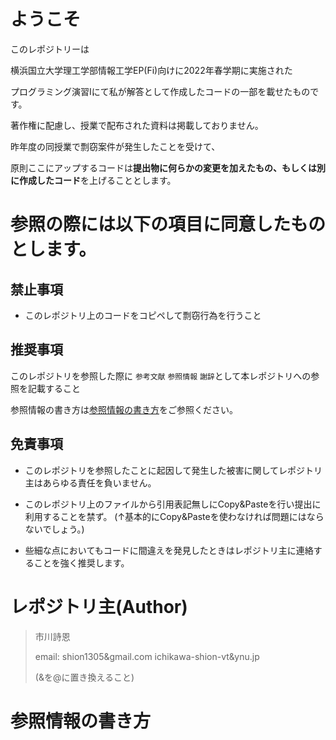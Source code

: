 # ようこそ

このレポジトリーは

横浜国立大学理工学部情報工学EP(Fi)向けに2022年春学期に実施された

プログラミング演習Ⅰにて私が解答として作成したコードの一部を載せたものです。

著作権に配慮し、授業で配布された資料は掲載しておりません。

昨年度の同授業で剽窃案件が発生したことを受けて、

原則ここにアップするコードは**提出物に何らかの変更を加えたもの、もしくは別に作成したコード**を上げることとします。

# 参照の際には以下の項目に同意したものとします。

## 禁止事項

- このレポジトリ上のコードをコピペして剽窃行為を行うこと

## 推奨事項

このレポジトリを参照した際に
`参考文献` `参照情報` `謝辞`として本レポジトリへの参照を記載すること

参照情報の書き方は[参照情報の書き方](#参照情報の書き方)をご参照ください。

## 免責事項

- このレポジトリを参照したことに起因して発生した被害に関してレポジトリ主はあらゆる責任を負いません。

- このレポジトリ上のファイルから引用表記無しにCopy&Pasteを行い提出に利用することを禁ず。
  (↑基本的にCopy&Pasteを使わなければ問題にはならないでしょう。)
- 些細な点においてもコードに間違えを発見したときはレポジトリ主に連絡することを強く推奨します。

# レポジトリ主(Author)

> 市川詩恩
>
> email: shion1305&gmail.com
> ichikawa-shion-vt&ynu.jp
>
>(&を@に置き換えること)

# 参照情報の書き方
